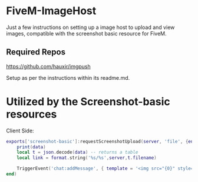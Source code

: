 # FiveM-ImageHost
Just a few instructions on setting up a image host to upload and view images, compatible with the screenshot basic resource for FiveM.


## Required Repos
<https://github.com/hauxir/imgpush>

Setup as per the instructions within its readme.md. 


# Utilized by the Screenshot-basic resources
Client Side:
```lua
exports['screenshot-basic']:requestScreenshotUpload(server, 'file', {encoding = 'png', quality = 0.88}, function(data)
    print(data)
    local t = json.decode(data) -- returns a table
    local link = format.string('%s/%s',server,t.filename)

    TriggerEvent('chat:addMessage', { template = '<img src="{0}" style="width: 50%; height: 43%;" />', args = {link} })
end)
```
